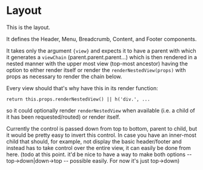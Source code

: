 
# Layout

This is the layout.

It defines the Header, Menu, Breadcrumb, Content, and Footer components.

It takes only the argument `{view}` and expects it to have a parent with which it generates a `viewChain` (parent.parent.parent...) which is then rendered in a nested manner with the upper most view (top-most ancestor) having the option to either render itself or render the `renderNestedView(props)` with props as necessary to render the chain below.

Every view should that's why have this in its render function:
```
return this.props.renderNestedView() || h('div.', ...
```
so it could optionally render `renderNestedView` when available (i.e. a child of it has been requested/routed) or render itself.


Currently the control is passed down from top to bottom, parent to child, but it would be pretty easy to invert this control. In case you have an inner-most child that should, for example, not display the basic header/footer and instead has to take control over the entire view, it can easily be done from here. (todo at this point. it'd  be nice to have a way to make both options -- top->down|down->top -- possible easily. For now it's just top->down)

